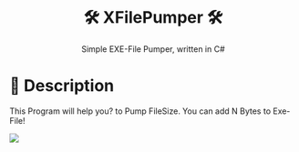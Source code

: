 # <h1 align="center">🛠️ XFilePumper 🛠️</h1>
<p align="center">
  Simple EXE-File Pumper, written in C#
</p>

# 📝 Description

This Program will help you? to Pump FileSize. You can add N Bytes to Exe-File!

<img src = "https://i.imgur.com/vWpzXhs.png">


